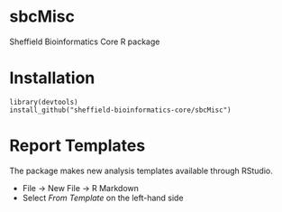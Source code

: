 # sbcMisc
Sheffield Bioinformatics Core R package

# Installation

```
library(devtools)
install_github("sheffield-bioinformatics-core/sbcMisc")
```
# Report Templates

The package makes new analysis templates available through RStudio.

- File -> New File -> R Markdown
- Select *From Template* on the left-hand side
